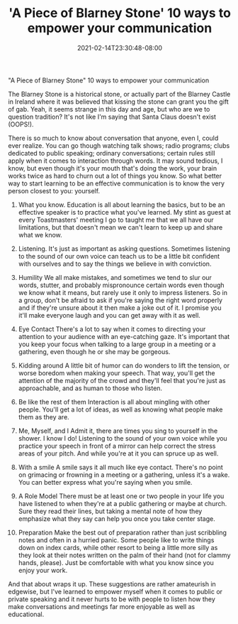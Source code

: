 ﻿---
title: "'A Piece of Blarney Stone' 10 ways to empower your communication"
date: 2021-02-14T23:30:48-08:00
description: "40-ARTICLES Tips for Web Success"
featured_image: "/images/40-ARTICLES.jpg"
tags: ["40 ARTICLES"]
---

"A Piece of Blarney Stone" 10 ways to empower your communication

The Blarney Stone is a historical stone, or actually part of the Blarney Castle in Ireland where it was believed that kissing the stone can grant you the gift of gab. Yeah, it seems strange in this day and age, but who are we to question tradition? It's not like I'm saying that Santa Claus doesn't exist (OOPS!).

There is so much to know about conversation that anyone, even I, could ever realize. You can go though watching talk shows; radio programs; clubs dedicated to public speaking; ordinary conversations; certain rules still apply when it comes to interaction through words. It may sound tedious, I know, but even though it's your mouth that's doing the work, your brain works twice as hard to churn out a lot of things you know. So what better way to start learning to be an effective communication is to know the very person closest to you: yourself.

1. What you know.
Education is all about learning the basics, but to be an effective speaker is to practice what you've learned. My stint as guest at every Toastmasters' meeting I go to taught me that we all have our limitations, but that doesn't mean we can't learn to keep up and share what we know.

2. Listening.
It's just as important as asking questions. Sometimes listening to the sound of our own voice can teach us to be a little bit confident with ourselves and to say the things we believe in with conviction.

3. Humility
We all make mistakes, and sometimes we tend to slur our words, stutter, and probably mispronounce certain words even though we know what it means, but rarely use it only to impress listeners. So in a group, don't be afraid to ask if you're saying the right word properly and if they're unsure about it then make a joke out of it. I promise you it'll make everyone laugh and you can get away with it as well.

4. Eye Contact
There's a lot to say when it comes to directing your attention to your audience with an eye-catching gaze. It's important that you keep your focus when talking to a large group in a meeting or a gathering, even though he or she may be gorgeous.

5. Kidding around
A little bit of humor can do wonders to lift the tension, or worse boredom when making your speech. That way, you'll get the attention of the majority of the crowd and they'll feel that you're just as approachable, and as human to those who listen.

6. Be like the rest of them
Interaction is all about mingling with other people. You'll get a lot of ideas, as well as knowing what people make them as they are.

7. Me, Myself, and I
Admit it, there are times you sing to yourself in the shower. I know I do! Listening to the sound of your own voice while you practice your speech in front of a mirror can help correct the stress areas of your pitch. And while you're at it you can spruce up as well.

8. With a smile
A smile says it all much like eye contact. There's no point on grimacing or frowning in a meeting or a gathering, unless it's a wake. You can better express what you're saying when you smile.

9. A Role Model
There must be at least one or two people in your life you have listened to when they're at a public gathering or maybe at church. Sure they read their lines, but taking a mental note of how they emphasize what they say can help you once you take center stage.

10. Preparation
Make the best out of preparation rather than just scribbling notes and often in a hurried panic. Some people like to write things down on index cards, while other resort to being a little more silly as they look at their notes written on the palm of their hand (not for clammy hands, please). Just be comfortable with what you know since you enjoy your work.

And that about wraps it up. These suggestions are rather amateurish in edgewise, but I've learned to empower myself when it comes to public or private speaking and it never hurts to be with people to listen how they make conversations and meetings far more enjoyable as well as educational.
